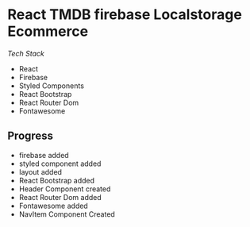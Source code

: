 # React TMDB  firebase Localstorage Ecommerce
*Tech Stack*
- React 
- Firebase 
- Styled Components
- React Bootstrap
- React Router Dom
- Fontawesome

## Progress
- firebase added
- styled component added
- layout added
- React Bootstrap added
- Header Component created
- React Router Dom added
- Fontawesome added
- NavItem Component Created